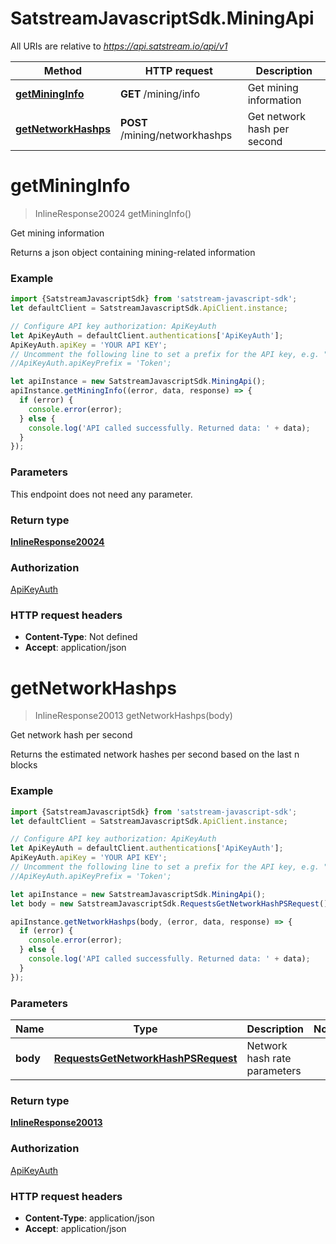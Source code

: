 # SatstreamJavascriptSdk.MiningApi

All URIs are relative to *https://api.satstream.io/api/v1*

Method | HTTP request | Description
------------- | ------------- | -------------
[**getMiningInfo**](MiningApi.md#getMiningInfo) | **GET** /mining/info | Get mining information
[**getNetworkHashps**](MiningApi.md#getNetworkHashps) | **POST** /mining/networkhashps | Get network hash per second

<a name="getMiningInfo"></a>
# **getMiningInfo**
> InlineResponse20024 getMiningInfo()

Get mining information

Returns a json object containing mining-related information

### Example
```javascript
import {SatstreamJavascriptSdk} from 'satstream-javascript-sdk';
let defaultClient = SatstreamJavascriptSdk.ApiClient.instance;

// Configure API key authorization: ApiKeyAuth
let ApiKeyAuth = defaultClient.authentications['ApiKeyAuth'];
ApiKeyAuth.apiKey = 'YOUR API KEY';
// Uncomment the following line to set a prefix for the API key, e.g. "Token" (defaults to null)
//ApiKeyAuth.apiKeyPrefix = 'Token';

let apiInstance = new SatstreamJavascriptSdk.MiningApi();
apiInstance.getMiningInfo((error, data, response) => {
  if (error) {
    console.error(error);
  } else {
    console.log('API called successfully. Returned data: ' + data);
  }
});
```

### Parameters
This endpoint does not need any parameter.

### Return type

[**InlineResponse20024**](InlineResponse20024.md)

### Authorization

[ApiKeyAuth](../README.md#ApiKeyAuth)

### HTTP request headers

 - **Content-Type**: Not defined
 - **Accept**: application/json

<a name="getNetworkHashps"></a>
# **getNetworkHashps**
> InlineResponse20013 getNetworkHashps(body)

Get network hash per second

Returns the estimated network hashes per second based on the last n blocks

### Example
```javascript
import {SatstreamJavascriptSdk} from 'satstream-javascript-sdk';
let defaultClient = SatstreamJavascriptSdk.ApiClient.instance;

// Configure API key authorization: ApiKeyAuth
let ApiKeyAuth = defaultClient.authentications['ApiKeyAuth'];
ApiKeyAuth.apiKey = 'YOUR API KEY';
// Uncomment the following line to set a prefix for the API key, e.g. "Token" (defaults to null)
//ApiKeyAuth.apiKeyPrefix = 'Token';

let apiInstance = new SatstreamJavascriptSdk.MiningApi();
let body = new SatstreamJavascriptSdk.RequestsGetNetworkHashPSRequest(); // RequestsGetNetworkHashPSRequest | Network hash rate parameters

apiInstance.getNetworkHashps(body, (error, data, response) => {
  if (error) {
    console.error(error);
  } else {
    console.log('API called successfully. Returned data: ' + data);
  }
});
```

### Parameters

Name | Type | Description  | Notes
------------- | ------------- | ------------- | -------------
 **body** | [**RequestsGetNetworkHashPSRequest**](RequestsGetNetworkHashPSRequest.md)| Network hash rate parameters | 

### Return type

[**InlineResponse20013**](InlineResponse20013.md)

### Authorization

[ApiKeyAuth](../README.md#ApiKeyAuth)

### HTTP request headers

 - **Content-Type**: application/json
 - **Accept**: application/json

